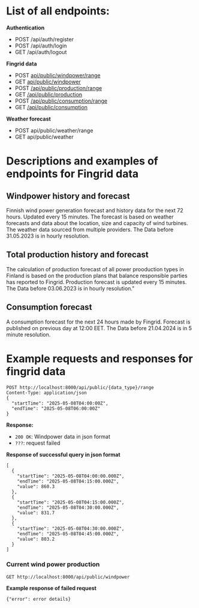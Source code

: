 # List of all endpoints:
**Authentication**
- POST /api/auth/register
- POST /api/auth/login 
- GET /api/auth/logout

**Fingrid data**
- POST [api/public/windpower/range](#windpower-history-and-forecast)
- GET [api/public/windpower](#windpower-history-and-forecast)
- POST [/api/public/production/range](#total-production-history-and-forecast)
- GET [/api/public/production](#total-production-history-and-forecast)
- POST [/api/public/consumption/range](#consumption-forecast)
- GET [/api/public/consumption](#consumption-forecast)


**Weather forecast**
- POST api/public/weather/range
- GET api/public/weather



# Descriptions and examples of endpoints for Fingrid data
## Windpower history and forecast
Finnish wind power generation forecast and history data for the next 72 hours. Updated every 15 minutes. The forecast is based on weather forecasts and data about the location, size and capacity of wind turbines. The weather data sourced from multiple providers. The Data before 31.05.2023 is in hourly resolution.

## Total production history and forecast
The calculation of production forecast of all power prooduction types in Finland is based on the production plans that balance responsible parties has reported to Fingrid. Production forecast is updated every 15 minutes. The Data before 03.06.2023 is in hourly resolution."

## Consumption forecast
A consumption forecast for the next 24 hours made by Fingrid. Forecast is published on previous day at 12:00 EET. The Data before 21.04.2024 is in 5 minute resolution.

# Example requests and responses for fingrid data
```
POST http://localhost:8000/api/public/{data_type}/range
Content-Type: application/json
{
  "startTime": "2025-05-08T04:00:00Z",
  "endTime": "2025-05-08T06:00:00Z"
}
```
**Response:**
- `200 OK`: Windpower data in json format
- `???`: request failed

**Response of successful query in json format**
```
[
  {
    "startTime": "2025-05-08T04:00:00.000Z",
    "endTime": "2025-05-08T04:15:00.000Z",
    "value": 860.3
  },
  {
    "startTime": "2025-05-08T04:15:00.000Z",
    "endTime": "2025-05-08T04:30:00.000Z",
    "value": 831.7
  },
  {
    "startTime": "2025-05-08T04:30:00.000Z",
    "endTime": "2025-05-08T04:45:00.000Z",
    "value": 803.2
  }
]
```
### Current wind power production
```
GET http://localhost:8000/api/public/windpower
```

**Example response of failed request**
```
{"error": error details}
```
